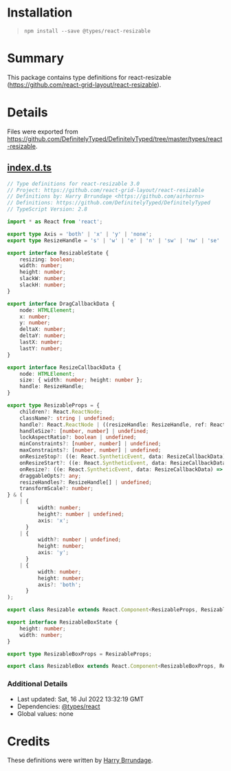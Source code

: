# Installation
> `npm install --save @types/react-resizable`

# Summary
This package contains type definitions for react-resizable (https://github.com/react-grid-layout/react-resizable).

# Details
Files were exported from https://github.com/DefinitelyTyped/DefinitelyTyped/tree/master/types/react-resizable.
## [index.d.ts](https://github.com/DefinitelyTyped/DefinitelyTyped/tree/master/types/react-resizable/index.d.ts)
````ts
// Type definitions for react-resizable 3.0
// Project: https://github.com/react-grid-layout/react-resizable
// Definitions by: Harry Brrundage <https://github.com/airhorns>
// Definitions: https://github.com/DefinitelyTyped/DefinitelyTyped
// TypeScript Version: 2.8

import * as React from 'react';

export type Axis = 'both' | 'x' | 'y' | 'none';
export type ResizeHandle = 's' | 'w' | 'e' | 'n' | 'sw' | 'nw' | 'se' | 'ne';

export interface ResizableState {
    resizing: boolean;
    width: number;
    height: number;
    slackW: number;
    slackH: number;
}

export interface DragCallbackData {
    node: HTMLElement;
    x: number;
    y: number;
    deltaX: number;
    deltaY: number;
    lastX: number;
    lastY: number;
}

export interface ResizeCallbackData {
    node: HTMLElement;
    size: { width: number; height: number };
    handle: ResizeHandle;
}

export type ResizableProps = {
    children?: React.ReactNode;
    className?: string | undefined;
    handle?: React.ReactNode | ((resizeHandle: ResizeHandle, ref: React.RefObject<any>) => React.ReactNode) | undefined;
    handleSize?: [number, number] | undefined;
    lockAspectRatio?: boolean | undefined;
    minConstraints?: [number, number] | undefined;
    maxConstraints?: [number, number] | undefined;
    onResizeStop?: ((e: React.SyntheticEvent, data: ResizeCallbackData) => any) | undefined;
    onResizeStart?: ((e: React.SyntheticEvent, data: ResizeCallbackData) => any) | undefined;
    onResize?: ((e: React.SyntheticEvent, data: ResizeCallbackData) => any) | undefined;
    draggableOpts?: any;
    resizeHandles?: ResizeHandle[] | undefined;
    transformScale?: number;
} & (
    | {
          width: number;
          height?: number | undefined;
          axis: 'x';
      }
    | {
          width?: number | undefined;
          height: number;
          axis: 'y';
      }
    | {
          width: number;
          height: number;
          axis?: 'both';
      }
);

export class Resizable extends React.Component<ResizableProps, ResizableState> {}

export interface ResizableBoxState {
    height: number;
    width: number;
}

export type ResizableBoxProps = ResizableProps;

export class ResizableBox extends React.Component<ResizableBoxProps, ResizableBoxState> {}

````

### Additional Details
 * Last updated: Sat, 16 Jul 2022 13:32:19 GMT
 * Dependencies: [@types/react](https://npmjs.com/package/@types/react)
 * Global values: none

# Credits
These definitions were written by [Harry Brrundage](https://github.com/airhorns).
